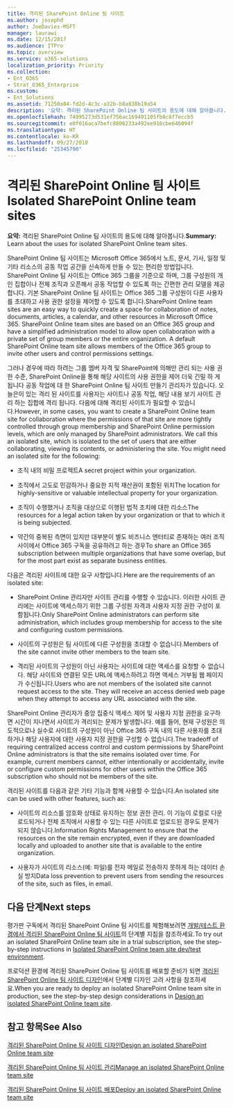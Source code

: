 ```yaml
---
title: 격리된 SharePoint Online 팀 사이트
ms.author: josephd
author: JoeDavies-MSFT
manager: laurawi
ms.date: 12/15/2017
ms.audience: ITPro
ms.topic: overview
ms.service: o365-solutions
localization_priority: Priority
ms.collection:
- Ent_O365
- Strat_O365_Enterprise
ms.custom:
- Ent_Solutions
ms.assetid: 71250a04-fd2d-4c3c-a32b-b8a838b19a54
description: '요약: 격리된 SharePoint Online 팀 사이트의 용도에 대해 알아봅니다.'
ms.openlocfilehash: 74995273d531ef756ac169491105fb8c8f7eccb5
ms.sourcegitcommit: e0f016aca7befc8806233a492ee916cbe646094f
ms.translationtype: HT
ms.contentlocale: ko-KR
ms.lasthandoff: 09/27/2018
ms.locfileid: "25345790"
---
```

# <a name="isolated-sharepoint-online-team-sites"></a><span data-ttu-id="b062f-103">격리된 SharePoint Online 팀 사이트</span><span class="sxs-lookup"><span data-stu-id="b062f-103">Isolated SharePoint Online team sites</span></span>

 <span data-ttu-id="b062f-104">**요약:** 격리된 SharePoint Online 팀 사이트의 용도에 대해 알아봅니다.</span><span class="sxs-lookup"><span data-stu-id="b062f-104">**Summary:** Learn about the uses for isolated SharePoint Online team sites.</span></span>
  
<span data-ttu-id="b062f-p101">SharePoint Online 팀 사이트는 Microsoft Office 365에서 노트, 문서, 기사, 일정 및 기타 리소스의 공동 작업 공간을 신속하게 만들 수 있는 편리한 방법입니다. SharePoint Online 팀 사이트는 Office 365 그룹을 기준으로 하며, 그룹 구성원의 개인 집합이나 전체 조직과 오픈해서 공동 작업할 수 있도록 하는 간편한 관리 모델을 제공합니다. 기본 SharePoint Online 팀 사이트는 Office 365 그룹 구성원이 다른 사용자를 초대하고 사용 권한 설정을 제어할 수 있도록 합니다.</span><span class="sxs-lookup"><span data-stu-id="b062f-p101">SharePoint Online team sites are an easy way to quickly create a space for collaboration of notes, documents, articles, a calendar, and other resources in Microsoft Office 365. SharePoint Online team sites are based on an Office 365 group and have a simplified administration model to allow open collaboration with a private set of group members or the entire organization. A default SharePoint Online team site allows members of the Office 365 group to invite other users and control permissions settings.</span></span>
  
<span data-ttu-id="b062f-p102">그러나 경우에 따라 하려는 그룹 멤버 자격 및 SharePoint에 의해만 관리 되는 사용 권한 수준, SharePoint Online을 통해 해당 사이트의 사용 권한을 제어 더욱 긴밀 하 게 됩니다 공동 작업에 대 한 SharePoint Online 팀 사이트 만들기 관리자가 있습니다. 오늘은이 있는 격리 된 사이트를 사용자는 사이트나 공동 작업, 해당 내용 보기 사이트 관리 하는 집합에 격리 됩니다. 다음에 대해 격리된 사이트가 필요할 수 있습니다.</span><span class="sxs-lookup"><span data-stu-id="b062f-p102">However, in some cases, you want to create a SharePoint Online team site for collaboration where the permissions of that site are more tightly controlled through group membership and SharePoint Online permission levels, which are only managed by SharePoint administrators. We call this an isolated site, which is isolated to the set of users that are either collaborating, viewing its contents, or administering the site. You might need an isolated site for the following:</span></span>
  
- <span data-ttu-id="b062f-111">조직 내의 비밀 프로젝트</span><span class="sxs-lookup"><span data-stu-id="b062f-111">A secret project within your organization.</span></span>
    
- <span data-ttu-id="b062f-112">조직에서 고도로 민감하거나 중요한 지적 재산권이 포함된 위치</span><span class="sxs-lookup"><span data-stu-id="b062f-112">The location for highly-sensitive or valuable intellectual property for your organization.</span></span>
    
- <span data-ttu-id="b062f-113">조직이 수행했거나 조직을 대상으로 이행된 법적 조치에 대한 리소스</span><span class="sxs-lookup"><span data-stu-id="b062f-113">The resources for a legal action taken by your organization or that to which it is being subjected.</span></span>
    
- <span data-ttu-id="b062f-114">약간의 중복된 측면이 있지만 대부분이 별도 비즈니스 엔터티로 존재하는 여러 조직 사이에서 Office 365 구독을 공유하려고 하는 경우</span><span class="sxs-lookup"><span data-stu-id="b062f-114">To share an Office 365 subscription between multiple organizations that have some overlap, but for the most part exist as separate business entities.</span></span>
    
<span data-ttu-id="b062f-115">다음은 격리된 사이트에 대한 요구 사항입니다.</span><span class="sxs-lookup"><span data-stu-id="b062f-115">Here are the requirements of an isolated site:</span></span>
  
- <span data-ttu-id="b062f-116">SharePoint Online 관리자만 사이트 관리를 수행할 수 있습니다. 이러한 사이트 관리에는 사이트에 액세스하기 위한 그룹 구성원 자격과 사용자 지정 권한 구성이 포함됩니다.</span><span class="sxs-lookup"><span data-stu-id="b062f-116">Only SharePoint Online administrators can perform site administration, which includes group membership for access to the site and configuring custom permissions.</span></span>
    
- <span data-ttu-id="b062f-117">사이트의 구성원은 팀 사이트에 다른 구성원을 초대할 수 없습니다.</span><span class="sxs-lookup"><span data-stu-id="b062f-117">Members of the site cannot invite other members to the team site.</span></span>
    
- <span data-ttu-id="b062f-p103">격리된 사이트의 구성원이 아닌 사용자는 사이트에 대한 액세스를 요청할 수 없습니다. 해당 사이트와 연결된 모든 URL에 액세스하려고 하면 액세스 거부됨 웹 페이지가 수신됩니다.</span><span class="sxs-lookup"><span data-stu-id="b062f-p103">Users who are not members of the isolated site cannot request access to the site. They will receive an access denied web page when they attempt to access any URL associated with the site.</span></span>
    
<span data-ttu-id="b062f-p104">SharePoint Online 관리자가 중앙 집중식 액세스 제어 및 사용자 지정 권한을 요구하면 시간이 지나면서 사이트가 격리되는 문제가 발생합니다. 예를 들어, 현재 구성원은 의도적으로나 실수로 사이트의 구성원이 아닌 Office 365 구독 내의 다른 사용자를 초대하거나 해당 사용자에 대한 사용자 지정 권한을 구성할 수 없습니다.</span><span class="sxs-lookup"><span data-stu-id="b062f-p104">The tradeoff of requiring centralized access control and custom permissions by SharePoint Online administrators is that the site remains isolated over time. For example, current members cannot, either intentionally or accidentally, invite or configure custom permissions for other users within the Office 365 subscription who should not be members of the site.</span></span>
  
<span data-ttu-id="b062f-122">격리된 사이트를 다음과 같은 기타 기능과 함께 사용할 수 있습니다.</span><span class="sxs-lookup"><span data-stu-id="b062f-122">An isolated site can be used with other features, such as:</span></span>
  
- <span data-ttu-id="b062f-123">사이트의 리소스를 암호화 상태로 유지하는 정보 권한 관리. 이 기능이 로컬로 다운로드되거나 전체 조직에서 사용할 수 있는 다른 사이트로 업로드된 경우도 문제가 되지 않습니다.</span><span class="sxs-lookup"><span data-stu-id="b062f-123">Information Rights Management to ensure that the resources on the site remain encrypted, even if they are downloaded locally and uploaded to another site that is available to the entire organization.</span></span>
    
- <span data-ttu-id="b062f-124">사용자가 사이트의 리소스(예: 파일)를 전자 메일로 전송하지 못하게 하는 데이터 손실 방지</span><span class="sxs-lookup"><span data-stu-id="b062f-124">Data loss prevention to prevent users from sending the resources of the site, such as files, in email.</span></span>
    
## <a name="next-steps"></a><span data-ttu-id="b062f-125">다음 단계</span><span class="sxs-lookup"><span data-stu-id="b062f-125">Next steps</span></span>

<span data-ttu-id="b062f-126">평가판 구독에서 격리된 SharePoint Online 팀 사이트를 체험해보려면 [개발/테스트 환경에서 격리된 SharePoint Online 팀 사이트](isolated-sharepoint-online-team-site-dev-test-environment.md)의 단계별 지침을 참조하세요.</span><span class="sxs-lookup"><span data-stu-id="b062f-126">To try out an isolated SharePoint Online team site in a trial subscription, see the step-by-step instructions in [Isolated SharePoint Online team site dev/test environment](isolated-sharepoint-online-team-site-dev-test-environment.md).</span></span>
  
<span data-ttu-id="b062f-127">프로덕션 환경에 격리된 SharePoint Online 팀 사이트를 배포할 준비가 되면 [격리된 SharePoint Online 팀 사이트 디자인](design-an-isolated-sharepoint-online-team-site.md)에서 단계별 디자인 고려 사항을 참조하세요.</span><span class="sxs-lookup"><span data-stu-id="b062f-127">When you are ready to deploy an isolated SharePoint Online team site in production, see the step-by-step design considerations in [Design an isolated SharePoint Online team site](design-an-isolated-sharepoint-online-team-site.md).</span></span>
  
## <a name="see-also"></a><span data-ttu-id="b062f-128">참고 항목</span><span class="sxs-lookup"><span data-stu-id="b062f-128">See Also</span></span>

[<span data-ttu-id="b062f-129">격리된 SharePoint Online 팀 사이트 디자인</span><span class="sxs-lookup"><span data-stu-id="b062f-129">Design an isolated SharePoint Online team site</span></span>](design-an-isolated-sharepoint-online-team-site.md)
  
[<span data-ttu-id="b062f-130">격리된 SharePoint Online 팀 사이트 관리</span><span class="sxs-lookup"><span data-stu-id="b062f-130">Manage an isolated SharePoint Online team site</span></span>](manage-an-isolated-sharepoint-online-team-site.md)

[<span data-ttu-id="b062f-131">격리된 SharePoint Online 팀 사이트 배포</span><span class="sxs-lookup"><span data-stu-id="b062f-131">Deploy an isolated SharePoint Online team site</span></span>](deploy-an-isolated-sharepoint-online-team-site.md)


